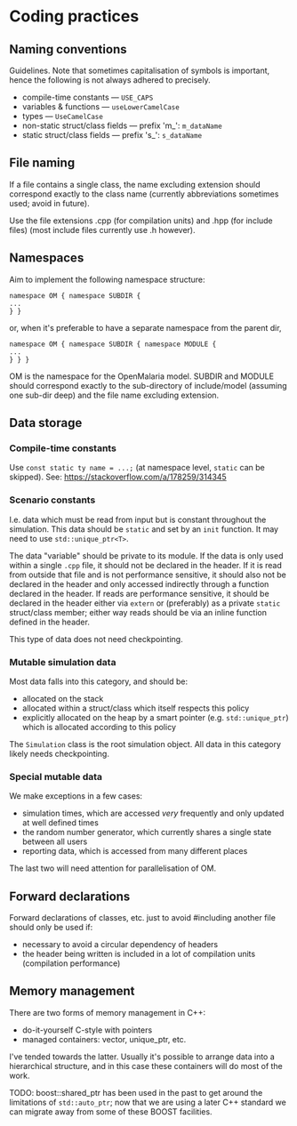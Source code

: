 Coding practices
===========


Naming conventions
-------------------------------

Guidelines. Note that sometimes capitalisation of symbols is important, hence
the following is not always adhered to precisely.

* compile-time constants — `USE_CAPS`
* variables & functions — `useLowerCamelCase`
* types — `UseCamelCase`
* non-static struct/class fields — prefix 'm_': `m_dataName`
* static struct/class fields — prefix 's_': `s_dataName`


File naming
------------------

If a file contains a single class, the name excluding extension should correspond exactly to the
class name (currently abbreviations sometimes used; avoid in future).

Use the file extensions .cpp (for compilation units) and .hpp (for include files) (most include
files currently use .h however).


Namespaces
-------------------

Aim to implement the following namespace structure:

    namespace OM { namespace SUBDIR {
	...
    } }

or, when it's preferable to have a separate namespace from the parent dir,

    namespace OM { namespace SUBDIR { namespace MODULE {
	...
    } } }


OM is the namespace for the OpenMalaria model. SUBDIR and MODULE should correspond exactly to the
sub-directory of include/model (assuming one sub-dir deep) and the file name excluding extension.


Data storage
------------------------

### Compile-time constants

Use `const static ty name = ...;` (at namespace level, `static` can be skipped).
See: https://stackoverflow.com/a/178259/314345

### Scenario constants

I.e. data which must be read from input but is constant throughout the
simulation. This data should be `static` and set by an `init` function.
It may need to use `std::unique_ptr<T>`.

The data "variable" should be private to its module.
If the data is only used within a single `.cpp` file, it should not be declared
in the header. If it is read from outside that file and is not performance
sensitive, it should also not be declared in the header and only accessed
indirectly through a function declared in the header. If reads are performance
sensitive, it should be declared in the header either via `extern` or
(preferably) as a private `static` struct/class member; either way reads should
be via an inline function defined in the header.

This type of data does not need checkpointing.

### Mutable simulation data

Most data falls into this category, and should be:

-   allocated on the stack
-   allocated within a struct/class which itself respects this policy
-   explicitly allocated on the heap by a smart pointer (e.g. `std::unique_ptr`)
    which is allocated according to this policy

The `Simulation` class is the root simulation object.
All data in this category likely needs checkpointing.

### Special mutable data

We make exceptions in a few cases:

-   simulation times, which are accessed *very* frequently and only updated
    at well defined times
-   the random number generator, which currently shares a single state between
    all users
-   reporting data, which is accessed from many different places

The last two will need attention for parallelisation of OM.


Forward declarations
--------------------------------

Forward declarations of classes, etc. just to avoid #including another file should only be used if:

* necessary to avoid a circular dependency of headers
* the header being written is included in a lot of compilation units (compilation performance)


Memory management
-----------------------------

There are two forms of memory management in C++:

*   do-it-yourself C-style with pointers
*   managed containers: vector, unique_ptr, etc.

I've tended towards the latter. Usually it's possible to arrange data into a
hierarchical structure, and in this case these containers will do most of the
work.

TODO: boost::shared_ptr has been used in the past to get around the limitations
of `std::auto_ptr`; now that we are using a later C++ standard we can migrate
away from some of these BOOST facilities.
